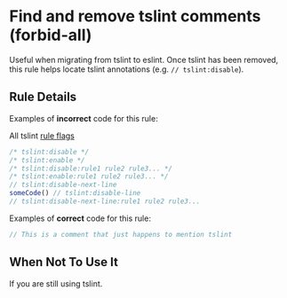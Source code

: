 # Find and remove tslint comments (forbid-all)

Useful when migrating from tslint to eslint. Once tslint has been removed, this rule helps locate tslint annotations (e.g. `// tslint:disable`).

## Rule Details

Examples of **incorrect** code for this rule:

All tslint [rule flags](https://palantir.github.io/tslint/usage/rule-flags/)

```js
/* tslint:disable */
/* tslint:enable */
/* tslint:disable:rule1 rule2 rule3... */
/* tslint:enable:rule1 rule2 rule3... */
// tslint:disable-next-line
someCode() // tslint:disable-line
// tslint:disable-next-line:rule1 rule2 rule3...
```

Examples of **correct** code for this rule:

```js
// This is a comment that just happens to mention tslint
```

## When Not To Use It

If you are still using tslint.
